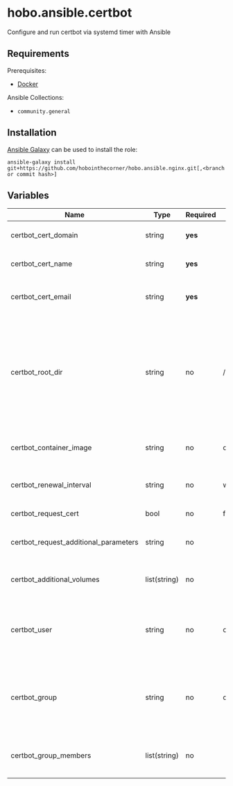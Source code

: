 # hobo.ansible.certbot
Configure and run certbot via systemd timer with Ansible

## Requirements
Prerequisites:
- [Docker](https://github.com/hobointhecorner/Hobo.Ansible.Docker)

Ansible Collections:
- `community.general`

## Installation
[Ansible Galaxy](https://galaxy.ansible.com/docs/using/installing.html) can be used to install the role:

`ansible-galaxy install git+https://github.com/hobointhecorner/hobo.ansible.nginx.git[,<branch or commit hash>]`

## Variables
|                 Name                  |     Type     | Required |        Default         | Description |
|---------------------------------------|--------------|----------|------------------------|-------------|
| certbot_cert_domain                   | string       | **yes**  |                        | Domain for the requested certificate |
| certbot_cert_name                     | string       | **yes**  |                        | Name of the requested certificate |
| certbot_cert_email                    | string       | **yes**  |                        | Email to be associated with the requested certificate               |
| certbot_root_dir                   | string       | no       | /opt/hobo.certbot      | Directory where configuration files should be stored for all deployments.  Individual configurations will be stored in a subdirectory named the value of the `certbot_cert_name` variable |
| certbot_container_image               | string       | no       | certbot/certbot:latest | The certbot docker image to be run as a service |
| certbot_renewal_interval              | string       | no       | weekly                 | systemd `OnCalendar` value for the renewal timer |
| certbot_request_cert                  | bool         | no       | false                  | Perform initial certificate request |
| certbot_request_additional_parameters | string       | no       |                        | Additional command line parameters to pass to `certbot` |
| certbot_additional_volumes            | list(string) | no       |                        | Volumes to expose to the container. Uses `docker` cli syntax |
| certbot_user                          | string       | no       | certbot                | The user as which the service will be run.  Will have read/write access to the configuration directory |
| certbot_group                         | string       | no       | certbot                | The group the `certbot_user` user will be attached to.  Will have readonly access to the configuration directory |
| certbot_group_members                 | list(string) | no       |                        | Additional members to add to the `certbot_group` group |
